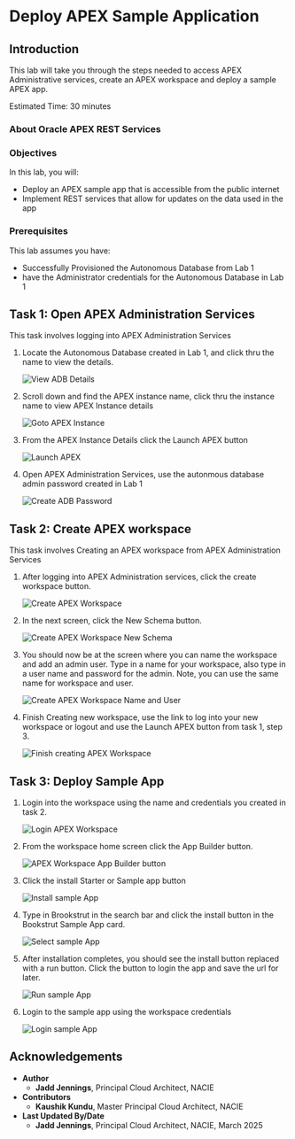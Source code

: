 # Deploy APEX Sample Application 

## Introduction

This lab will take you through the steps needed to access APEX Administrative services, create an APEX workspace and deploy a sample APEX app.

Estimated Time: 30 minutes

### About Oracle APEX REST Services

### Objectives

In this lab, you will:

* Deploy an APEX sample app that is accessible from the public internet 
* Implement REST services that allow for updates on the data used in the app


### Prerequisites

This lab assumes you have:

* Successfully Provisioned the Autonomous Database from Lab 1
* have the Administrator credentials for the Autonomous Database in Lab 1


## Task 1: Open APEX Administration Services

This task involves logging into APEX Administration Services

1. Locate the Autonomous Database created in Lab 1, and click thru the name to view the details.

    ![View ADB Details](images/adb_details.png)

2. Scroll down and find the APEX instance name, click thru the instance name to view APEX Instance details
    
    ![Goto APEX Instance](images/apex_instance_name.png)
    
3. From the APEX Instance Details click the Launch APEX button

    ![Launch APEX](images/launch_apex.png)

4. Open APEX Administration Services, use the autonmous database admin password created in Lab 1

    ![Create ADB Password](images/apex_admin_services.png)


## Task 2: Create APEX workspace 


This task involves Creating an APEX workspace from APEX Administration Services

1. After logging into APEX Administration services, click the create workspace button.

    ![Create APEX Workspace](images/apex_create_workspace.png)

2. In the next screen, click the New Schema button.

     ![Create APEX Workspace New Schema](images/apex_create_workspace_schema.png)

3. You should now be at the screen where you can name the workspace and add an admin user. Type in a name for your workspace, also type in a user name and password for the admin. Note, you can use the same name for workspace and user.

     ![Create APEX Workspace Name and User](images/apex_create_workspace_name_user.png)

4. Finish Creating new workspace, use the link to log into your new workspace or logout and use the Launch APEX button from task 1, step 3.

    ![Finish creating APEX Workspace](images/apex_create_workspace_done.png)

## Task 3: Deploy Sample App

1. Login into the workspace using the name and credentials you created in task 2.

    ![Login APEX Workspace](images/apex_login_workspace.png)

2. From the workspace home screen click the App Builder button.

    ![APEX Workspace App Builder button](images/apex_workspace_home.png)

3. Click the install Starter or Sample app button

    ![Install sample App](images/apex_workspace_install_sample.png)

4.  Type in Brookstrut in the search bar and click the install button in the Bookstrut Sample App card.

    ![Select sample App](images/apex_workspace_select_sample_brookstrut.png)

5.  After installation completes, you should see the install button replaced with a run button. Click the button to login the app and save the url for later.

    ![Run sample App](images/apex_workspace_run_sample_brookstrut.png)

6. Login to the sample app using the workspace credentials 

    ![Login sample App](images/apex_workspace_sample_login.png)

## Acknowledgements

* **Author**
    * **Jadd Jennings**, Principal Cloud Architect, NACIE
* **Contributors**
    * **Kaushik Kundu**, Master Principal Cloud Architect, NACIE
* **Last Updated By/Date**
    * **Jadd Jennings**, Principal Cloud Architect, NACIE, March 2025
